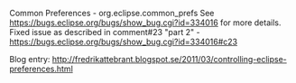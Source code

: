 Common Preferences - org.eclipse.common_prefs
See https://bugs.eclipse.org/bugs/show_bug.cgi?id=334016 for more details.
Fixed issue as described in comment#23 "part 2" - https://bugs.eclipse.org/bugs/show_bug.cgi?id=334016#c23

Blog entry: http://fredrikattebrant.blogspot.se/2011/03/controlling-eclipse-preferences.html

